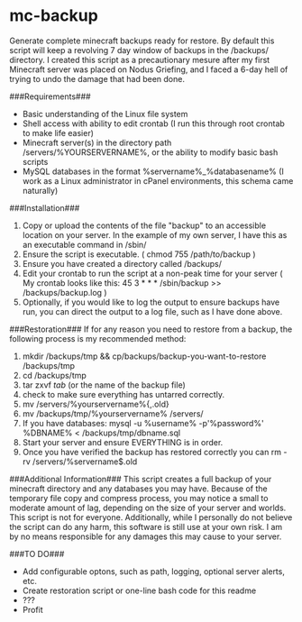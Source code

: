 mc-backup
=========

Generate complete minecraft backups ready for restore. By default this script will keep a revolving 7 day window of backups in the /backups/ directory. I created this script as a precautionary mesure after my first Minecraft server was placed on Nodus Griefing, and I faced a 6-day hell of trying to undo the damage that had been done.

###Requirements###
* Basic understanding of the Linux file system
* Shell access with ability to edit crontab (I run this through root crontab to make life easier)
* Minecraft server(s) in the directory path /servers/%YOURSERVERNAME%, or the ability to modify basic bash scripts
* MySQL databases in the format %servername%_%databasename% (I work as a Linux administrator in cPanel environments, this schema came naturally)

###Installation###
1. Copy or upload the contents of the file "backup" to an accessible location on your server. In the example of my own server, I have this as an executable command in /sbin/
2. Ensure the script is executable. ( chmod 755 /path/to/backup )
3. Ensure you have created a directory called /backups/
4. Edit your crontab to run the script at a non-peak time for your server ( My crontab looks like this: 45 3 * * * /sbin/backup >> /backups/backup.log )
5. Optionally, if you would like to log the output to ensure backups have run, you can direct the output to a log file, such as I have done above.

###Restoration###
If for any reason you need to restore from a backup, the following process is my recommended method:

1. mkdir /backups/tmp && cp/backups/backup-you-want-to-restore /backups/tmp
2. cd /backups/tmp
3. tar zxvf *tab* (or the name of the backup file)
4. check to make sure everything has untarred correctly.
5. mv /servers/%yourservername%{,.old}
6. mv /backups/tmp/%yourservername% /servers/
7. If you have databases: mysql -u %username% -p'%password%' %DBNAME% < /backups/tmp/dbname.sql
8. Start your server and ensure EVERYTHING is in order.
9. Once you have verified the backup has restored correctly you can rm -rv /servers/%servername$.old

###Additional Information###
This script creates a full backup of your minecraft directory and any databases you may have. Because of the temporary file copy and compress process, you may notice a small to moderate amount of lag, depending on the size of your server and worlds. This script is not for everyone. Additionally, while I personally do not believe the script can do any harm, this software is still use at your own risk. I am by no means responsible for any damages this may cause to your server.

###TO DO###
* Add configurable optons, such as path, logging, optional server alerts, etc.
* Create restoration script or one-line bash code for this readme
* ???
* Profit
